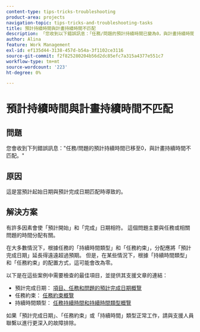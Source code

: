 ```yaml
---
content-type: tips-tricks-troubleshooting
product-area: projects
navigation-topic: tips-tricks-and-troubleshooting-tasks
title: 預計持續時間與計畫持續時間不匹配
description: 「您收到以下錯誤訊息：「任務/問題的預計持續時間已變為0，與計畫持續時間不匹配。」
author: Alina
feature: Work Management
exl-id: ef135d44-3138-457d-b54a-3f1102ce3116
source-git-commit: f2f825280204b56d2dc85efc7a315a4377e551c7
workflow-type: tm+mt
source-wordcount: '223'
ht-degree: 0%

---
```


# 預計持續時間與計畫持續時間不匹配

## 問題

您會收到下列錯誤訊息：&quot;任務/問題的預計持續時間已移至0，與計畫持續時間不匹配。&quot;

## 原因

這是當預計起始日期與預計完成日期匹配時導致的。

## 解決方案

有許多因素會使「預計開始」和「完成」日期相符。 這個問題主要與任務或相關問題的時間分配有關。

在大多數情況下，根據任務的「持續時間類型」和「任務約束」，分配應將「預計完成日期」延長得遠遠超過預期。 但是，在某些情況下，根據「持續時間類型」和「任務約束」的配置方式，這可能會改為零。

以下是在這些案例中需要檢查的最佳項目，並提供其支援文章的連結：

* 預計完成日期： [項目、任務和問題的預計完成日期概覽](../../../manage-work/projects/planning-a-project/project-projected-completion-date.md)
* 任務約束： [任務約束概覽](../../../manage-work/tasks/task-constraints/task-constraint-overview.md)
* 持續時間類型： [任務持續時間和持續時間類型概覽](../../../manage-work/tasks/taskdurtn/task-duration-and-duration-type.md)

如果「預計完成日期」、「任務約束」或「持續時間」類型正常工作，請與支援人員聯繫以進行更深入的故障排除。
